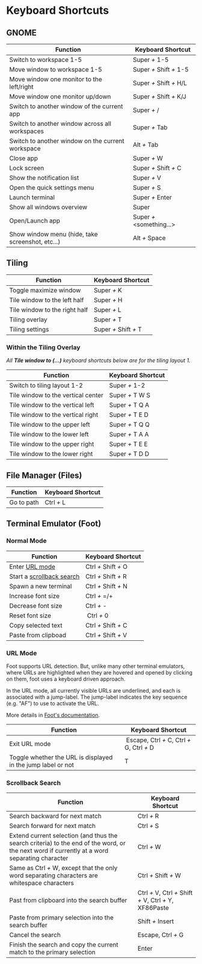 # Keyboard Shortcuts

## GNOME

| Function                                          | Keyboard Shortcut        |
|---------------------------------------------------|--------------------------|
| Switch to workspace 1-5                           | Super _+_ 1-5            |
| Move window to workspace 1-5                      | Super _+_ Shift _+_ 1-5  |
| Move window one monitor to the left/right         | Super _+_ Shift _+_ H/L  |
| Move window one monitor up/down                   | Super _+_ Shift _+_ K/J  |
| Switch to another window of the current app       | Super _+_ /              |
| Switch to another window across all workspaces    | Super _+_ Tab            |
| Switch to another window on the current workspace | Alt _+_ Tab              |
| Close app                                         | Super _+_ W              |
| Lock screen                                       | Super _+_ Shift _+_ C    |
| Show the notification list                        | Super _+_ V              |
| Open the quick settings menu                      | Super _+_ S              |
| Launch terminal                                   | Super _+_ Enter          |
| Show all windows overview                         | Super                    |
| Open/Launch app                                   | Super _+_ <something...> |
| Show window menu (hide, take screenshot, etc...)  | Alt _+_ Space            |

## Tiling

| Function                      | Keyboard Shortcut     |
|-------------------------------|-----------------------|
| Toggle maximize window        | Super _+_ K           |
| Tile window to the left half  | Super _+_ H           |
| Tile window to the right half | Super _+_ L           |
| Tiling overlay                | Super _+_ T           |
| Tiling settings               | Super _+_ Shift _+_ T |

### Within the Tiling Overlay

_All **Tile window to (...)** keyboard shortcuts below are for the tiling layout 1._

| Function                           | Keyboard Shortcut |
|------------------------------------|-------------------|
| Switch to tiling layout 1-2        | Super _+_ 1-2     |
| Tile window to the vertical center | Super _+_ T W S   |
| Tile window to the vertical left   | Super _+_ T Q A   |
| Tile window to the vertical right  | Super _+_ T E D   |
| Tile window to the upper left      | Super _+_ T Q Q   |
| Tile window to the lower left      | Super _+_ T A A   |
| Tile window to the upper right     | Super _+_ T E E   |
| Tile window to the lower right     | Super _+_ T D D   |

## File Manager (Files)

| Function   | Keyboard Shortcut |
|------------|-------------------|
| Go to path | Ctrl _+_ L        |

## Terminal Emulator (Foot)

### Normal Mode

| Function                                        | Keyboard Shortcut    |
|-------------------------------------------------|----------------------|
| Enter [URL mode](#URL-Mode)                     | Ctrl _+_ Shift _+_ O |
| Start a [scrollback search](#Scrollback-Search) | Ctrl _+_ Shift _+_ R |
| Spawn a new terminal                            | Ctrl _+_ Shift _+_ N |
| Increase font size                              | Ctrl _+_ =/+         |
| Decrease font size                              | Ctrl _+_ -           |
| Reset font size                                 |  Ctrl _+_ 0          |
| Copy selected text                              | Ctrl _+_ Shift _+_ C |
| Paste from clipboad                             | Ctrl _+_ Shift _+_ V |

### URL Mode

Foot supports URL detection. But, unlike many other terminal emulators, where
URLs are highlighted when they are hovered and opened by clicking on them, foot
uses a keyboard driven approach.

In the URL mode, all currently visible URLs are underlined, and each is
associated with a jump-label. The jump-label indicates the key sequence (e.g.
"AF") to use to activate the URL.

More details in [Foot's documentation](https://codeberg.org/dnkl/foot#urls).

| Function                                                     | Keyboard Shortcut                           |
|--------------------------------------------------------------|---------------------------------------------|
| Exit URL mode                                                |  Escape, Ctrl _+_ C, Ctrl _+_ G, Ctrl _+_ D |
| Toggle whether the URL is displayed in the jump label or not | T                                           |

### Scrollback Search

| Function                                                                                                                                     | Keyboard Shortcut                                       |
|----------------------------------------------------------------------------------------------------------------------------------------------|---------------------------------------------------------|
| Search backward for next match                                                                                                               | Ctrl _+_ R                                              |
| Search forward for next match                                                                                                                | Ctrl _+_ S                                              |
| Extend current selection (and thus the search criteria) to the end of the word, or the next word if currently at a word separating character | Ctrl _+_ W                                              |
| Same as Ctrl _+_ W, except that the only word separating characters are whitespace characters                                                | Ctrl _+_ Shift _+_ W                                    |
| Past from clipboard into the search buffer                                                                                                   | Ctrl _+_ V, Ctrl _+_ Shift _+_ V, Ctrl _+_ Y, XF86Paste |
| Paste from primary selection into the search buffer                                                                                          | Shift _+_ Insert                                        |
| Cancel the search                                                                                                                            | Escape, Ctrl _+_ G                                      |
| Finish the search and copy the current match to the primary selection                                                                        | Enter                                                   |
